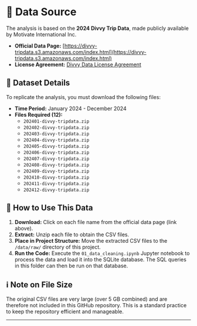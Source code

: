 # 🔗 Data Source

The analysis is based on the **2024 Divvy Trip Data**, made publicly available by Motivate International Inc.

- **Official Data Page:** [https://divvy-tripdata.s3.amazonaws.com/index.html](https://divvy-tripdata.s3.amazonaws.com/index.html)
- **License Agreement:** [Divvy Data License Agreement](https://ride.divvybikes.com/data-license-agreement)

## 📁 Dataset Details

To replicate the analysis, you must download the following files:

- **Time Period:** January 2024 - December 2024
- **Files Required (12):**
  - `202401-divvy-tripdata.zip`
  - `202402-divvy-tripdata.zip`
  - `202403-divvy-tripdata.zip`
  - `202404-divvy-tripdata.zip`
  - `202405-divvy-tripdata.zip`
  - `202406-divvy-tripdata.zip`
  - `202407-divvy-tripdata.zip`
  - `202408-divvy-tripdata.zip`
  - `202409-divvy-tripdata.zip`
  - `202410-divvy-tripdata.zip`
  - `202411-divvy-tripdata.zip`
  - `202412-divvy-tripdata.zip`

## 🚀 How to Use This Data

1.  **Download:** Click on each file name from the official data page (link above).
2.  **Extract:** Unzip each file to obtain the CSV files.
3.  **Place in Project Structure:** Move the extracted CSV files to the `/data/raw/` directory of this project.
4.  **Run the Code:** Execute the `01_data_cleaning.ipynb` Jupyter notebook to process the data and load it into the SQLite database. The SQL queries in this folder can then be run on that database.

## ℹ️ Note on File Size

The original CSV files are very large (over 5 GB combined) and are therefore not included in this GitHub repository. This is a standard practice to keep the repository efficient and manageable.

---


